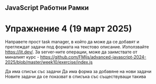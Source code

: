 ## JavaScript Работни Рамки

# Упражнение 4 (19 март 2025)

Направете прост task manager, в който да може да се добавят и преглеждат задачи под формата на текстово описание. Използвайте https://lit.dev/.
За server-ните операции, може да заимствате от миналият курс - https://github.com/FMIjs/advanced-javascript-2024-2025/blob/master/week10/exercise/index.js

Да има списък със задачи
Да има форма за добавяне на нови задачи
Новите задачи да се показват в списъка със съществуващи такива
